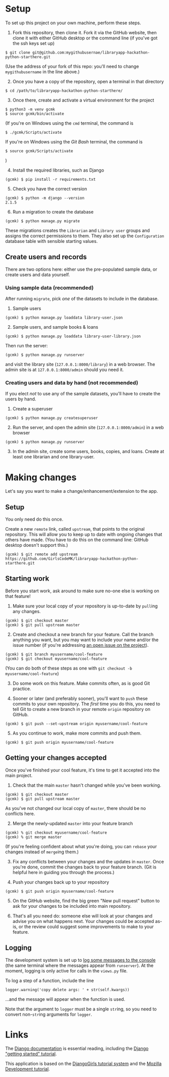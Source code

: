 # Setup
To set up this project on your own machine, perform these steps.

1. Fork this repository, then clone it. Fork it via the GitHub website, then clone it with either GitHub desktop or the command line (if you've got the ssh keys set up)
```
$ git clone git@github.com:mygithubusernae/libraryapp-hackathon-python-starthere.git
```
(Use the address of your fork of this repo: you'll need to change `mygithubusername` in the line above.)

2. Once you have a copy of the repository, open a terminal in that directory
```    
$ cd /path/to/libraryapp-hackathon-python-starthere/
```

3. Once there, create and activate a virtual environment for the project    
```    
$ python3 -m venv gcmk
$ source gcmk/bin/activate
```

(If you're on Windows using the `cmd` terminal, the command is
```
$ ./gcmk/Scripts/activate
```
If you're on Windows using the _Git Bash_ terminal, the command is
```
$ source gcmk/Scripts/activate
```
)

4. Install the required libraries, such as Django    
```    
(gcmk) $ pip install -r requirements.txt
```

5. Check you have the correct version
```    
(gcmk) $ python -m django --version
2.1.5
```

6. Run a migration to create the database
```
(gcmk) $ python manage.py migrate
```
These migrations creates the `Librarian` and `Library user` groups and assigns the correct permissions to them. They also set up the `Configuration` database table with sensible starting values.

## Create users and records

There are two options here: either use the pre-populated sample data, or create users and data yourself.

### Using sample data (recommended)

After running `migrate`, pick _one_  of the datasets to include in the database.

1. Sample users
```
(gcmk) $ python manage.py loaddata library-user.json
```

2. Sample users, and sample books & loans
```
(gcmk) $ python manage.py loaddata library-user-library.json
```

Then run the server:
```
(gcmk) $ python manage.py runserver
```

and visit the library site (`127.0.0.1:8000/library`) in a web browser. The admin site is at `127.0.0.1:8000/admin` should you need it.

### Creating users and data by hand (not recommended)
If you elect _not_ to use any of the sample datasets, you'll have to create the users by hand. 

1. Create a superuser
```
(gcmk) $ python manage.py createsuperuser
```

2. Run the server, and open the admin site (`127.0.0.1:8000/admin`) in a web browser
```
(gcmk) $ python manage.py runserver
```

3. In the admin site, create some users, books, copies, and loans. Create at least one librarian and one library-user.

# Making changes

Let's say you want to make a change/enhancement/extension to the app.

## Setup
You only need do this once.

Create a new `remote` link, called `upstream`, that points to the original repository. This will allow you to keep up to date with ongoing changes that others have made. (You have to do this on the command line: GitHub desktop doesn't support this.)
```
(gcmk) $ git remote add upstream https://github.com/GirlsCodeMK/libraryapp-hackathon-python-starthere.git
```

## Starting work
Before you start work, ask around to make sure no-one else is working on that feature!

1. Make sure your local copy of your repository is up-to-date by `pull`ing any changes.
```
(gcmk) $ git checkout master
(gcmk) $ git pull upstream master
```

2. Create and checkout a new branch for your feature. Call the branch anything you want, but you may want to include your name and/or the issue number (if you're addressing [an open issue on the project](https://github.com/GirlsCodeMK/libraryapp-hackathon-python-starthere/issues)).
```
(gcmk) $ git branch myusername/cool-feature
(gcmk) $ git checkout myusername/cool-feature
```
(You can do both of these steps as one with `git checkout -b myusername/cool-feature`)

3. Do some work on this feature. Make commits often, as is good Git practice.

4. Sooner or later (and preferably sooner), you'll want to `push` these commits to your own repository. The _first_ time you do this, you need to tell Git to create a new branch in your remote `origin` repository on GitHub.
```
(gcmk) $ git push --set-upstream origin myusername/cool-feature
```

5. As you continue to work, make more commits and push them.
```
(gcmk) $ git push origin myusername/cool-feature
```

## Getting your changes accepted
Once you've finished your cool feature, it's time to get it accepted into the main project.

1. Check that the main `master` hasn't changed while you've been working.
```
(gcmk) $ git checkout master
(gcmk) $ git pull upstream master
```
As you've not changed our local copy of `master`, there should be no conflicts here.

2. Merge the newly-updated `master` into your feature branch
```
(gcmk) % git checkout myusername/cool-feature
(gcmk) % git merge master
```
(If you're feeling confident about what you're doing, you can `rebase` your changes instead of `merge`ing them.)

3. Fix any conflicts between your changes and the updates in `master`. Once you're done, commit the changes back to your feature branch. (Git is helpful here in guiding you through the process.)

4. Push your changes back up to your repository
```
(gcmk) $ git push origin myusername/cool-feature
```

5. On the GitHub website, find the big green "New pull request" button to ask for your changes to be included into main repository.

6. That's all you need do: someone else will look at your changes and advise you on what happens next. Your changes could be accepted as-is, or the review could suggest some improvements to make to your feature. 


## Logging
The development system is set up to [log some messages to the console](https://docs.djangoproject.com/en/2.1/topics/logging/) (the same terminal where the messages appear from `runserver`). At the moment, logging is only active for calls in the `views.py` file. 

To log a step of a function, include the line
```
logger.warning('copy delete args: ' + str(self.kwargs))
```
...and the message will appear when the function is used.

Note that the argument to `logger` must be a single `str`ing, so you need to convert non-`str`ing arguments for `logger`.

# Links

The [Django documentation](https://docs.djangoproject.com/en/2.1/) is essential reading, including the [Django "getting started" tutorial](https://docs.djangoproject.com/en/2.1/intro/).

This application is based on the [DjangoGirls tutorial system](https://tutorial.djangogirls.org/en/) and the [Mozilla Development tutorial](https://developer.mozilla.org/en-US/docs/Learn/Server-side/Django/Tutorial_local_library_website).
